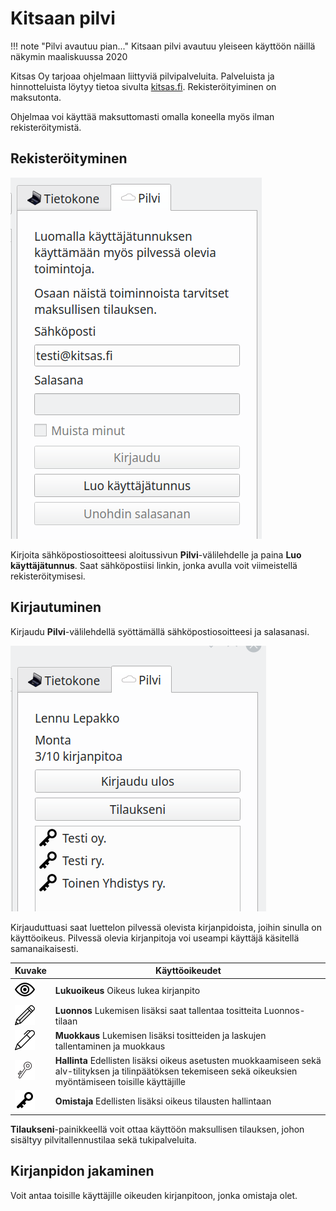 # Kitsaan pilvi

!!! note "Pilvi avautuu pian..."
    Kitsaan pilvi avautuu yleiseen käyttöön näillä näkymin maaliskuussa 2020

Kitsas Oy tarjoaa ohjelmaan liittyviä pilvipalveluita. Palveluista ja hinnotteluista löytyy tietoa sivulta [kitsas.fi](https://kitsas.fi). Rekisteröityiminen on maksutonta.

Ohjelmaa voi käyttää maksuttomasti omalla koneella myös ilman rekisteröitymistä.

## Rekisteröityminen

![](luotunnus.png)

Kirjoita sähköpostiosoitteesi aloitussivun **Pilvi**-välilehdelle ja paina **Luo käyttäjätunnus**. Saat sähköpostiisi linkin, jonka avulla voit viimeistellä rekisteröitymisesi.

## Kirjautuminen

Kirjaudu **Pilvi**-välilehdellä syöttämällä sähköpostiosoitteesi ja salasanasi.

![](luettelo.png)

Kirjauduttuasi saat luettelon pilvessä olevista kirjanpidoista, joihin sinulla on käyttöoikeus. Pilvessä olevia kirjanpitoja voi useampi käyttäjä käsitellä samanaikaisesti.

Kuvake  |   Käyttöoikeudet
--------|--------------------
![](view.png)  | **Lukuoikeus** Oikeus lukea kirjanpito
![](edit.png)  | **Luonnos** Lukemisen lisäksi saat tallentaa tositteita Luonnos-tilaan
![](pencil.png)| **Muokkaus** Lukemisen lisäksi tositteiden ja laskujen tallentaminen ja muokkaus
![](adminkey.png) | **Hallinta** Edellisten lisäksi oikeus asetusten muokkaamiseen sekä alv-tilityksen ja tilinpäätöksen tekemiseen sekä oikeuksien myöntämiseen toisille käyttäjille
![](key.png) | **Omistaja** Edellisten lisäksi oikeus tilausten hallintaan


**Tilaukseni**-painikkeellä voit ottaa käyttöön maksullisen tilauksen, johon sisältyy pilvitallennustilaa sekä tukipalveluita.


## Kirjanpidon jakaminen

Voit antaa toisille käyttäjille oikeuden kirjanpitoon, jonka omistaja olet.
